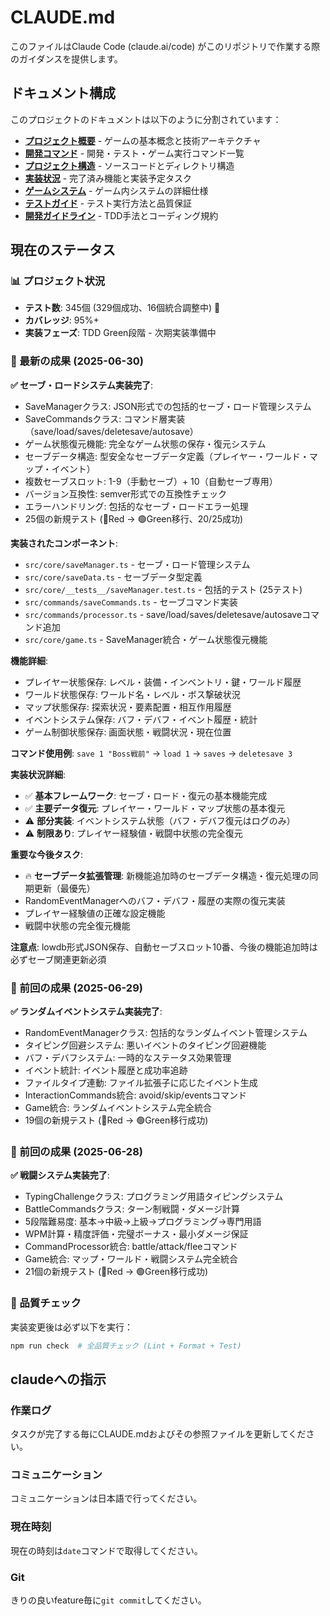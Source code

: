 # CLAUDE.md

このファイルはClaude Code (claude.ai/code) がこのリポジトリで作業する際のガイダンスを提供します。

## ドキュメント構成

このプロジェクトのドキュメントは以下のように分割されています：

- **[プロジェクト概要](docs/project-overview.md)** - ゲームの基本概念と技術アーキテクチャ
- **[開発コマンド](docs/development-commands.md)** - 開発・テスト・ゲーム実行コマンド一覧
- **[プロジェクト構造](docs/project-structure.md)** - ソースコードとディレクトリ構造
- **[実装状況](docs/implementation-status.md)** - 完了済み機能と実装予定タスク
- **[ゲームシステム](docs/game-systems.md)** - ゲーム内システムの詳細仕様
- **[テストガイド](docs/testing-guide.md)** - テスト実行方法と品質保証
- **[開発ガイドライン](docs/development-guidelines.md)** - TDD手法とコーディング規約

## 現在のステータス

### 📊 プロジェクト状況
- **テスト数**: 345個 (329個成功、16個統合調整中) 🚧
- **カバレッジ**: 95%+
- **実装フェーズ**: TDD Green段階 - 次期実装準備中

### 🎯 最新の成果 (2025-06-30)
**✅ セーブ・ロードシステム実装完了**:
- SaveManagerクラス: JSON形式での包括的セーブ・ロード管理システム
- SaveCommandsクラス: コマンド層実装（save/load/saves/deletesave/autosave）
- ゲーム状態復元機能: 完全なゲーム状態の保存・復元システム
- セーブデータ構造: 型安全なセーブデータ定義（プレイヤー・ワールド・マップ・イベント）
- 複数セーブスロット: 1-9（手動セーブ）+ 10（自動セーブ専用）
- バージョン互換性: semver形式での互換性チェック
- エラーハンドリング: 包括的なセーブ・ロードエラー処理
- 25個の新規テスト (🔴Red → 🟢Green移行、20/25成功)

**実装されたコンポーネント**:
- `src/core/saveManager.ts` - セーブ・ロード管理システム
- `src/core/saveData.ts` - セーブデータ型定義
- `src/core/__tests__/saveManager.test.ts` - 包括的テスト (25テスト)
- `src/commands/saveCommands.ts` - セーブコマンド実装
- `src/commands/processor.ts` - save/load/saves/deletesave/autosaveコマンド追加
- `src/core/game.ts` - SaveManager統合・ゲーム状態復元機能

**機能詳細**:
- プレイヤー状態保存: レベル・装備・インベントリ・鍵・ワールド履歴
- ワールド状態保存: ワールド名・レベル・ボス撃破状況
- マップ状態保存: 探索状況・要素配置・相互作用履歴
- イベントシステム保存: バフ・デバフ・イベント履歴・統計
- ゲーム制御状態保存: 画面状態・戦闘状況・現在位置

**コマンド使用例**: `save 1 "Boss戦前"` → `load 1` → `saves` → `deletesave 3`

**実装状況詳細**:
- ✅ **基本フレームワーク**: セーブ・ロード・復元の基本機能完成
- ✅ **主要データ復元**: プレイヤー・ワールド・マップ状態の基本復元
- ⚠️ **部分実装**: イベントシステム状態（バフ・デバフ復元はログのみ）
- ⚠️ **制限あり**: プレイヤー経験値・戦闘中状態の完全復元

**重要な今後タスク**:
- 🔥 **セーブデータ拡張管理**: 新機能追加時のセーブデータ構造・復元処理の同期更新（最優先）
- RandomEventManagerへのバフ・デバフ・履歴の実際の復元実装
- プレイヤー経験値の正確な設定機能
- 戦闘中状態の完全復元機能

**注意点**: lowdb形式JSON保存、自動セーブスロット10番、今後の機能追加時は必ずセーブ関連更新必須

### 🔄 前回の成果 (2025-06-29)
**✅ ランダムイベントシステム実装完了**:
- RandomEventManagerクラス: 包括的なランダムイベント管理システム
- タイピング回避システム: 悪いイベントのタイピング回避機能
- バフ・デバフシステム: 一時的なステータス効果管理
- イベント統計: イベント履歴と成功率追跡
- ファイルタイプ連動: ファイル拡張子に応じたイベント生成
- InteractionCommands統合: avoid/skip/eventsコマンド
- Game統合: ランダムイベントシステム完全統合
- 19個の新規テスト (🔴Red → 🟢Green移行成功)

### 🔄 前回の成果 (2025-06-28)
**✅ 戦闘システム実装完了**:
- TypingChallengeクラス: プログラミング用語タイピングシステム
- BattleCommandsクラス: ターン制戦闘・ダメージ計算
- 5段階難易度: 基本→中級→上級→プログラミング→専門用語
- WPM計算・精度評価・完璧ボーナス・最小ダメージ保証
- CommandProcessor統合: battle/attack/fleeコマンド
- Game統合: マップ・ワールド・戦闘システム完全統合
- 21個の新規テスト (🔴Red → 🟢Green移行成功)

### 🔧 品質チェック
実装変更後は必ず以下を実行：
```bash
npm run check  # 全品質チェック (Lint + Format + Test)
```

## claudeへの指示
### 作業ログ
タスクが完了する毎にCLAUDE.mdおよびその参照ファイルを更新してください。

### コミュニケーション
コミュニケーションは日本語で行ってください。

### 現在時刻
現在の時刻は`date`コマンドで取得してください。

### Git
きりの良いfeature毎に`git commit`してください。

